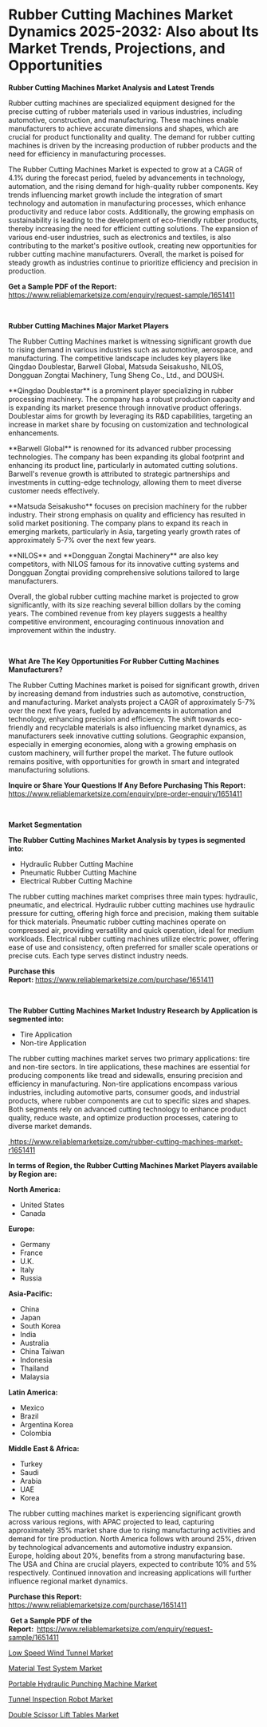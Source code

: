 <p><h1>Rubber Cutting Machines Market Dynamics 2025-2032: Also about Its Market Trends, Projections, and Opportunities</h1></p><p><strong>Rubber Cutting Machines Market Analysis and Latest Trends</strong></p>
<p><p>Rubber cutting machines are specialized equipment designed for the precise cutting of rubber materials used in various industries, including automotive, construction, and manufacturing. These machines enable manufacturers to achieve accurate dimensions and shapes, which are crucial for product functionality and quality. The demand for rubber cutting machines is driven by the increasing production of rubber products and the need for efficiency in manufacturing processes. </p><p>The Rubber Cutting Machines Market is expected to grow at a CAGR of 4.1% during the forecast period, fueled by advancements in technology, automation, and the rising demand for high-quality rubber components. Key trends influencing market growth include the integration of smart technology and automation in manufacturing processes, which enhance productivity and reduce labor costs. Additionally, the growing emphasis on sustainability is leading to the development of eco-friendly rubber products, thereby increasing the need for efficient cutting solutions. The expansion of various end-user industries, such as electronics and textiles, is also contributing to the market's positive outlook, creating new opportunities for rubber cutting machine manufacturers. Overall, the market is poised for steady growth as industries continue to prioritize efficiency and precision in production.</p></p>
<p><strong>Get a Sample PDF of the Report:&nbsp;</strong> <a href="https://www.reliablemarketsize.com/enquiry/request-sample/1651411?utm_campaign=1879&utm_medium=2&utm_source=Github&utm_content=ia&utm_term=08042025&utm_id=rubber-cutting-machines">https://www.reliablemarketsize.com/enquiry/request-sample/1651411</a></p>
<p>&nbsp;</p>
<p><strong>Rubber Cutting Machines Major Market Players</strong></p>
<p><p>The Rubber Cutting Machines market is witnessing significant growth due to rising demand in various industries such as automotive, aerospace, and manufacturing. The competitive landscape includes key players like Qingdao Doublestar, Barwell Global, Matsuda Seisakusho, NILOS, Dongguan Zongtai Machinery, Tung Sheng Co., Ltd., and DOUSH.</p><p>**Qingdao Doublestar** is a prominent player specializing in rubber processing machinery. The company has a robust production capacity and is expanding its market presence through innovative product offerings. Doublestar aims for growth by leveraging its R&D capabilities, targeting an increase in market share by focusing on customization and technological enhancements.</p><p>**Barwell Global** is renowned for its advanced rubber processing technologies. The company has been expanding its global footprint and enhancing its product line, particularly in automated cutting solutions. Barwell's revenue growth is attributed to strategic partnerships and investments in cutting-edge technology, allowing them to meet diverse customer needs effectively.</p><p>**Matsuda Seisakusho** focuses on precision machinery for the rubber industry. Their strong emphasis on quality and efficiency has resulted in solid market positioning. The company plans to expand its reach in emerging markets, particularly in Asia, targeting yearly growth rates of approximately 5-7% over the next few years.</p><p>**NILOS** and **Dongguan Zongtai Machinery** are also key competitors, with NILOS famous for its innovative cutting systems and Dongguan Zongtai providing comprehensive solutions tailored to large manufacturers.</p><p>Overall, the global rubber cutting machine market is projected to grow significantly, with its size reaching several billion dollars by the coming years. The combined revenue from key players suggests a healthy competitive environment, encouraging continuous innovation and improvement within the industry.</p></p>
<p>&nbsp;</p>
<p><strong>What Are The Key Opportunities For Rubber Cutting Machines Manufacturers?</strong></p>
<p><p>The Rubber Cutting Machines market is poised for significant growth, driven by increasing demand from industries such as automotive, construction, and manufacturing. Market analysts project a CAGR of approximately 5-7% over the next five years, fueled by advancements in automation and technology, enhancing precision and efficiency. The shift towards eco-friendly and recyclable materials is also influencing market dynamics, as manufacturers seek innovative cutting solutions. Geographic expansion, especially in emerging economies, along with a growing emphasis on custom machinery, will further propel the market. The future outlook remains positive, with opportunities for growth in smart and integrated manufacturing solutions.</p></p>
<p><strong>Inquire or Share Your Questions If Any Before Purchasing This Report:</strong> <a href="https://www.reliablemarketsize.com/enquiry/pre-order-enquiry/1651411?utm_campaign=1879&utm_medium=2&utm_source=Github&utm_content=ia&utm_term=08042025&utm_id=rubber-cutting-machines">https://www.reliablemarketsize.com/enquiry/pre-order-enquiry/1651411</a></p>
<p>&nbsp;</p>
<p><strong>Market Segmentation</strong></p>
<p><strong>The Rubber Cutting Machines Market Analysis by types is segmented into:</strong></p>
<p><ul><li>Hydraulic Rubber Cutting Machine</li><li>Pneumatic Rubber Cutting Machine</li><li>Electrical Rubber Cutting Machine</li></ul></p>
<p><p>The rubber cutting machines market comprises three main types: hydraulic, pneumatic, and electrical. Hydraulic rubber cutting machines use hydraulic pressure for cutting, offering high force and precision, making them suitable for thick materials. Pneumatic rubber cutting machines operate on compressed air, providing versatility and quick operation, ideal for medium workloads. Electrical rubber cutting machines utilize electric power, offering ease of use and consistency, often preferred for smaller scale operations or precise cuts. Each type serves distinct industry needs.</p></p>
<p><strong>Purchase this Report:&nbsp;</strong><a href="https://www.reliablemarketsize.com/purchase/1651411?utm_campaign=1879&utm_medium=2&utm_source=Github&utm_content=ia&utm_term=08042025&utm_id=rubber-cutting-machines">https://www.reliablemarketsize.com/purchase/1651411</a></p>
<p>&nbsp;</p>
<p><strong>The Rubber Cutting Machines Market Industry Research by Application is segmented into:</strong></p>
<p><ul><li>Tire Application</li><li>Non-tire Application</li></ul></p>
<p><p>The rubber cutting machines market serves two primary applications: tire and non-tire sectors. In tire applications, these machines are essential for producing components like tread and sidewalls, ensuring precision and efficiency in manufacturing. Non-tire applications encompass various industries, including automotive parts, consumer goods, and industrial products, where rubber components are cut to specific sizes and shapes. Both segments rely on advanced cutting technology to enhance product quality, reduce waste, and optimize production processes, catering to diverse market demands.</p></p>
<p><a href="https://www.reliablemarketsize.com/rubber-cutting-machines-market-r1651411?utm_campaign=1879&utm_medium=2&utm_source=Github&utm_content=ia&utm_term=08042025&utm_id=rubber-cutting-machines">&nbsp;https://www.reliablemarketsize.com/rubber-cutting-machines-market-r1651411</a></p>
<p><strong>In terms of Region, the Rubber Cutting Machines Market Players available by Region are:</strong></p>
<p>
    <p> <strong> North America: </strong>
        <ul>
            <li>United States</li>
            <li>Canada</li>
        </ul>
        </p> 
    <p> <strong> Europe: </strong>
        <ul>
            <li>Germany</li>
            <li>France</li>
            <li>U.K.</li>
            <li>Italy</li>
            <li>Russia</li>
        </ul>
        </p> 
    <p> <strong> Asia-Pacific: </strong>
        <ul>
            <li>China</li>
            <li>Japan</li>
            <li>South Korea</li>
            <li>India</li>
            <li>Australia</li>
            <li>China Taiwan</li>
            <li>Indonesia</li>
            <li>Thailand</li>
            <li>Malaysia</li>
        </ul>
        </p> 
    <p> <strong> Latin America: </strong>
        <ul>
            <li>Mexico</li>
            <li>Brazil</li>
            <li>Argentina Korea</li>
            <li>Colombia</li>
        </ul>
        </p> 
    <p> <strong> Middle East & Africa: </strong>
        <ul>
            <li>Turkey</li>
            <li>Saudi</li>
            <li>Arabia</li>
            <li>UAE</li>
            <li>Korea</li>
        </ul>
    </p>
    </p>
<p><p>The rubber cutting machines market is experiencing significant growth across various regions, with APAC projected to lead, capturing approximately 35% market share due to rising manufacturing activities and demand for tire production. North America follows with around 25%, driven by technological advancements and automotive industry expansion. Europe, holding about 20%, benefits from a strong manufacturing base. The USA and China are crucial players, expected to contribute 10% and 5% respectively. Continued innovation and increasing applications will further influence regional market dynamics.</p></p>
<p><strong>Purchase this Report: </strong><a href="https://www.reliablemarketsize.com/purchase/1651411?utm_campaign=1879&utm_medium=2&utm_source=Github&utm_content=ia&utm_term=08042025&utm_id=rubber-cutting-machines">https://www.reliablemarketsize.com/purchase/1651411</a></p>
<p>&nbsp;<strong>Get a Sample PDF of the Report:&nbsp;&nbsp;</strong><a href="https://www.reliablemarketsize.com/enquiry/request-sample/1651411?utm_campaign=1879&utm_medium=2&utm_source=Github&utm_content=ia&utm_term=08042025&utm_id=rubber-cutting-machines">https://www.reliablemarketsize.com/enquiry/request-sample/1651411</a></p>
<p><strong></strong></p>
<p><p><a href="https://github.com/dahcheeviola/Market-Research-Report-List-1/blob/main/low-speed-wind-tunnel-market.md?utm_campaign=1879&utm_medium=2&utm_source=Github&utm_content=ia&utm_term=08042025&utm_id=rubber-cutting-machines">Low Speed Wind Tunnel Market</a></p><p><a href="https://github.com/marrahcerpas05/Market-Research-Report-List-1/blob/main/material-test-system-market.md?utm_campaign=1879&utm_medium=2&utm_source=Github&utm_content=ia&utm_term=08042025&utm_id=rubber-cutting-machines">Material Test System Market</a></p><p><a href="https://github.com/budenhanelfc/Market-Research-Report-List-1/blob/main/portable-hydraulic-punching-machine-market.md?utm_campaign=1879&utm_medium=2&utm_source=Github&utm_content=ia&utm_term=08042025&utm_id=rubber-cutting-machines">Portable Hydraulic Punching Machine Market</a></p><p><a href="https://github.com/cagleplittrw/Market-Research-Report-List-1/blob/main/tunnel-inspection-robot-market.md?utm_campaign=1879&utm_medium=2&utm_source=Github&utm_content=ia&utm_term=08042025&utm_id=rubber-cutting-machines">Tunnel Inspection Robot Market</a></p><p><a href="https://github.com/nellygussisy/Market-Research-Report-List-1/blob/main/double-scissor-lift-tables-market.md?utm_campaign=1879&utm_medium=2&utm_source=Github&utm_content=ia&utm_term=08042025&utm_id=rubber-cutting-machines">Double Scissor Lift Tables Market</a></p></p>